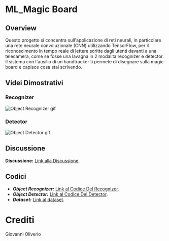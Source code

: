 # ML_Magic Board
## Overview
Questo progetto si concentra sull'applicazione di reti neurali, in particolare una rete neurale convoluzionale (CNN) utilizzando TensorFlow, per il riconoscimento in tempo reale di lettere scritte dagli utenti davanti a una telecamera, come se fosse una lavagna in 2 modalita recognizer e detector. Il sistema con l'ausilio di un handtracker ti permete di disegnare sulla magic board e capisce cosa stai scrivendo. 

## Videi Dimostrativi

### Recognizer

![Object Recognizer gif](https://github.com/oligiochi/ASCII/assets/54629432/958b0ea9-6d94-4e83-ac6f-9d2b4e69d029)

### Detector

![Object Detector gif](https://github.com/oligiochi/ASCII/assets/54629432/8f0d1d33-cf31-4869-9f37-3cf223a6bdc4)

## Discussione

**Discussione:**
[Link alla Discussione](ML_Relazione.pdf).

## Codici
- **_Object Recognizer:_**
  [Link al Codice Del Recognizer](ASCII_ObjectReconizer.ipynb).
- **_Object Detector:_**
  [Link al Codice Del Detector](ASCII_ObjectDetector.ipynb).
- **_Dataset:_**
  [Link al dataset](https://www.kaggle.com/datasets/sachinpatel21/az-handwritten-alphabets-in-csv-format).

# Crediti
Giovanni Oliverio
